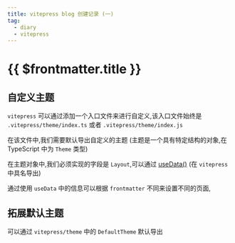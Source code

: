```yaml
---
title: vitepress blog 创建记录 (一)
tag:
  - diary
  - vitepress
---
```


# {{ $frontmatter.title }}

## 自定义主题

`vitepress` 可以通过添加一个入口文件来进行自定义,该入口文件始终是 `.vitepress/theme/index.ts` 或者
`.vitepress/theme/index.js`

在该文件中,我们需要默认导出自定义的主题 (主题是一个具有特定结构的对象,在 TypeScript 中为 `Theme` 类型)

在主题对象中,我们必须实现的字段是 `Layout`,可以通过
[useData()](https://vitepress.dev/reference/runtime-api#usedata) (在 `vitepress`
中具名导出)

通过使用 `useData` 中的信息可以根据 `frontmatter` 不同来设置不同的页面,

## 拓展默认主题

可以通过 `vitepress/theme` 中的 `DefaultTheme` 默认导出
